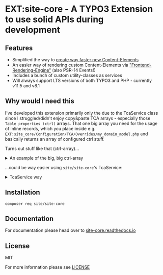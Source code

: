 # EXT:site-core - A TYPO3 Extension to use solid APIs during development

## Features
- Simplified the way to [create way faster new Content-Elements](https://site-core.readthedocs.io/en/main/services/tca-service/)
- An easier way of rendering custom Content-Elements via ["Frontend-Rendering-Engine"](https://site-core.readthedocs.io/en/main/rendering/engine/) (also PSR-14 Events!)
- Includes a bunch of custom utility-classes as services
- Will always support LTS versions of both TYPO3 and PHP - currently v11.5 and v8.1

## Why would I need this
I've developed this extension primarily only the due to the TcaService class since I struggled/didn't enjoy copy&paste TCA arrays - especially those `Table properties (ctrl)` arrays. That one big array you need for the usage of inline records, which you place inside e.g. `EXT:site_core/Configuration/TCA/Overrides/my_domain_model.php` and basically returns an array of configured ctrl stuff.

Turns out stuff like that (ctrl-array)...

<details>
  <summary>An example of the big, big ctrl-array</summary>
  
  ```php
  <?php

  return [
      'ctrl' => [
          'title' => 'LLL:EXT:site_core/Resources/Private/Language/locallang_db.xlf:tx_sitecore_domain_model_test',
          'label' => 'title',
          'tstamp' => 'tstamp',
          'crdate' => 'crdate',
          'cruser_id' => 'cruser_id',
          'versioningWS' => true,
          'languageField' => 'sys_language_uid',
          'transOrigPointerField' => 'l10n_parent',
          'transOrigDiffSourceField' => 'l10n_diffsource',
          'delete' => 'deleted',
          'sortby' => 'sorting',
          'enablecolumns' => [
              'disabled' => 'hidden',
              'starttime' => 'starttime',
              'endtime' => 'endtime',
          ],
          'searchFields' => 'title',
          'iconfile' => 'EXT:site_core/Resources/Public/Icons/tx_sitecore_domain_model_test.gif'
      ],
      'interface' => [
          'showRecordFieldList' => 'sys_language_uid, l10n_parent, l10n_diffsource, hidden, title',
      ],
      'types' => [
          '1' => ['showitem' => 'sys_language_uid, l10n_parent, l10n_diffsource, hidden, title, --div--;LLL:EXT:frontend/Resources/Private/Language/locallang_ttc.xlf:tabs.access, starttime, endtime'],
      ],
      'columns' => [
          'sys_language_uid' => [
              'exclude' => true,
              'label' => 'LLL:EXT:core/Resources/Private/Language/locallang_general.xlf:LGL.language',
              'config' => [
                  'type' => 'select',
                  'renderType' => 'selectSingle',
                  'special' => 'languages',
                  'items' => [
                      [
                          'LLL:EXT:core/Resources/Private/Language/locallang_general.xlf:LGL.allLanguages',
                          -1,
                          'flags-multiple'
                      ]
                  ],
                  'default' => 0,
              ],
          ],
          'l10n_parent' => [
              'displayCond' => 'FIELD:sys_language_uid:>:0',
              'exclude' => true,
              'label' => 'LLL:EXT:core/Resources/Private/Language/locallang_general.xlf:LGL.l18n_parent',
              'config' => [
                  'type' => 'select',
                  'renderType' => 'selectSingle',
                  'default' => 0,
                  'items' => [
                      ['', 0],
                  ],
                  'foreign_table' => 'tx_sitecore_domain_model_test',
                  'foreign_table_where' => 'AND {#tx_sitecore_domain_model_test}.{#pid}=###CURRENT_PID### AND {#tx_sitecore_domain_model_test}.{#sys_language_uid} IN (-1,0)',
              ],
          ],
          'l10n_diffsource' => [
              'config' => [
                  'type' => 'passthrough',
              ],
          ],
          't3ver_label' => [
              'label' => 'LLL:EXT:core/Resources/Private/Language/locallang_general.xlf:LGL.versionLabel',
              'config' => [
                  'type' => 'input',
                  'size' => 30,
                  'max' => 255,
              ],
          ],
          'hidden' => [
              'exclude' => true,
              'label' => 'LLL:EXT:core/Resources/Private/Language/locallang_general.xlf:LGL.visible',
              'config' => [
                  'type' => 'check',
                  'renderType' => 'checkboxToggle',
                  'items' => [
                      [
                          0 => '',
                          1 => '',
                          'invertStateDisplay' => true
                      ]
                  ],
              ],
          ],
          'starttime' => [
              'exclude' => true,
              'label' => 'LLL:EXT:core/Resources/Private/Language/locallang_general.xlf:LGL.starttime',
              'config' => [
                  'type' => 'input',
                  'renderType' => 'inputDateTime',
                  'eval' => 'datetime,int',
                  'default' => 0,
                  'behaviour' => [
                      'allowLanguageSynchronization' => true
                  ]
              ],
          ],
          'endtime' => [
              'exclude' => true,
              'label' => 'LLL:EXT:core/Resources/Private/Language/locallang_general.xlf:LGL.endtime',
              'config' => [
                  'type' => 'input',
                  'renderType' => 'inputDateTime',
                  'eval' => 'datetime,int',
                  'default' => 0,
                  'range' => [
                      'upper' => mktime(0, 0, 0, 1, 1, 2038)
                  ],
                  'behaviour' => [
                      'allowLanguageSynchronization' => true
                  ]
              ],
          ],
          'sorting' => [
              'label' => 'sorting',
              'config' => [
                  'type' => 'passthrough',
              ]
          ],
          'title' => [
              'exclude' => true,
              'label' => 'LLL:EXT:site_core/Resources/Private/Language/locallang_db.xlf:tx_sitecore_domain_model_test.title',
              'config' => [
                  'type' => 'input',
                  'size' => 30,
                  'eval' => 'trim'
              ],
          ],
      ],
  ];
  ```

  **Note:** This example configuration covers only one field (the _title_) yet.

  <div class="mb-1"></div>
</details>

...could be way easier using `site/site-core`'s TcaService:

<details>
  <summary>TcaService way</summary>

  ```php
  <?php

  use Site\Core\Form\Fields;

  return Fields\Inline::make('Accordion', [
      'label' => 'rte',

      'columns' => [
          'header' => Fields\Input::make('Header'),
          'rte' => Fields\RTE::make('RTE'),
          'file' => Fields\File::make('File', [
              'fieldName' => 'file'
          ]),
          'image' => Fields\Image::make('Image', [
              'fieldName' => 'image'
          ]),
          'subaccords' => Fields\InlineItem::make('sub accordsss', [
              'config' => [
                  'foreign_table' => 'tx_sitebackend_domain_model_accordions'
              ]
          ]),
      ],
  ]);
  ```

  **Noticed** that this simplified configuration holds 5 fields already and is way more understandable than the other?
</details>

## Installation

`composer req site/site-core`

## Documentation

For documentation please head over to [site-core.readthedocs.io](https://site-core.readthedocs.io/)

## License

MIT

For more information please see [LICENSE](https://github.com/iammati/site-core/blob/main/LICENSE)
